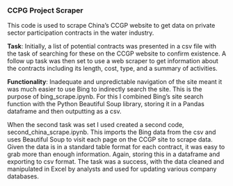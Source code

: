### CCPG Project Scraper

This code is used to scrape China’s CCGP website to get data on private sector participation contracts in the water industry.

**Task**: Initially, a list of potential contracts was presented in a csv file with the task of searching for these on the CCGP website to confirm existence. A follow up task was then set to use a web scraper to get information about the contracts including its length, cost, type, and a summary of activities.

**Functionality**: Inadequate and unpredictable navigation of the site meant it was much easier to use Bing to indirectly search the site. This is the purpose of bing_scrape.ipynb. For this I combined Bing’s site search function with the Python Beautiful Soup library, storing it in a Pandas dataframe and then outputting as a csv. 

When the second task was set I used created a second code, second_china_scrape.ipynb. This imports the Bing data from the csv and uses Beautiful Soup to visit each page on the CCGP site to scrape data. Given the data is in a standard table format for each contract, it was easy to grab more than enough information. Again, storing this in a dataframe and exporting to csv format. The task was a success, with the data cleaned and manipulated in Excel by analysts and used for updating various company databases.

